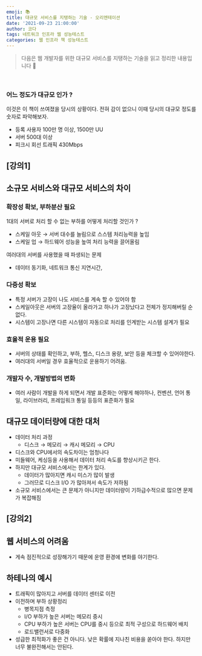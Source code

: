 ```yaml
---
emoji: 📚
title: 대규모 서비스를 지탱하는 기술 - 오리엔테이션
date: '2021-09-23 21:00:00'
author: 코다
tags: 네트워크 인프라 웹 성능테스트
categories: 웹 인프라 책 성능테스트
---
```


> 다음은 웹 개발자를 위한 대규모 서비스를 지탱하는 기술을 읽고 정리한 내용입니다 🙌

<br>

### 어느 정도가 대규모 인가 ?

이것은 이 책이 쓰여졌을 당시의 상황이다. 전혀 감이 없으니 이때 당시의 대규모 정도를 숫자로 파악해보자. 

- 등록 사용자 100만 명 이상, 1500만 UU
- 서버 500대 이상
- 피크시 회선 트래픽 430Mbps

## [강의1]

## 소규모 서비스와 대규모 서비스의 차이

### 확장성 확보, 부하분산 필요

1대의 서버로 처리 할 수 없는 부하를 어떻게 처리할 것인가 ? 

- 스케일 아웃 → 서버 대수를 늘림으로 스스템 처리능력을 높임
- 스케일 업  → 하드웨어 성능을 높여 처리 능력을 끌어올림

여러대의 서버를 사용했을 때 파생되는 문제 

- 데이터 동기화, 네트워크 통신 지연시간,

### 다중성 확보

- 특정 서버가 고장이 나도 서비스를 계속 할 수 있어야 함
- 스케일아웃은 서버의 고장율이 올라가고 하나가 고장났다고 전체가 정지해버릴 순 없다.
- 시스템이 고장나면 다른 시스템이 자동으로 처리를 인계받는 시스템 설계가 필요

### 효율적 운용 필요

- 서버의 상태를 확인하고, 부하, 헬스, 디스크 용량, 보안 등을 체크할 수 있어야한다.
- 여러대의 서버일 경우 효율적으로 운용하기 어려움.

### 개발자 수, 개발방법의 변화

- 여러 사람이 개발을 하게 되면서 개발 표준화는 어떻게 해야하나, 컨벤션, 언어 통일, 라이브러리, 프레임워크 통일 등등의 표준화가 필요

## 대규모 데이터량에 대한 대처

- 데이터 처리 과정
    - 디스크 → 메모리 → 캐시 메모리 → CPU
- 디스크와 CPU에서의 속도차이는 엄청나다
- 미들웨어, 케싱등을 사용해서 데이터 처리 속도를 향상시키곤 한다.
- 하지만 대규모 서비스에서는 한계가 있다.
    - 데이터가 많아지면 캐시 미스가 많이 발생
    - 그러므로 디스크 I/O 가 많아져서 속도가 저하됨
- 소규모 서비스에서는 큰 문제가 아니지만 데이터량이 기하급수적으로 많으면 문제가 복잡해짐

## [강의2]

## 웹 서비스의 어려움

- 게속 점진적으로 성장해가기 때문에 운영 환경에 변화를 야기한다.

## 하테나의 예시

- 트래픽이 많아지고 서버를 데이터 센터로 이전
- 이전하며 부하 상황정리
    - 병목지점 측정
    - I/O 부하가 높은 서버는 메모리 중시
    - CPU 부하가 높은 서버는 CPU를 중시 등으로 최적 구성으로 하드웨어 배치
    - 로드밸런서로 다중화
- 성급한 최적화가 좋은 건 아니다. 낮은 확률에 지나친 비용을 쏟아야 한다. 하지만 너무 불완전해서는 안된다.


```toc
```